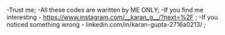-Trust me;
-All these codes are waritten by ME ONLY;
-If you find me interesting - https://www.instagram.com/__karan_g__/?next=%2F ;
-If you noticed something wrong - linkedin.com/in/karan-gupta-2716a0213/ ;

<!---
karanG69/karanG69 is a ✨ special ✨ repository because its `README.md` (this file) appears on your GitHub profile.
You can click the Preview link to take a look at your changes.
--->
